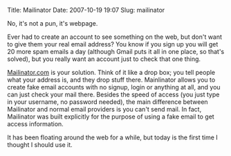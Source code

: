 Title: Mailinator
Date: 2007-10-19 19:07
Slug: mailinator

No, it's not a pun, it's webpage.

Ever had to create an account to see something on the web, but don't
want to give them your real email address? You know if you sign up you
will get 20 more spam emails a day (although Gmail puts it all in one
place, so that's solved), but you really want an account just to check
that one thing.

[Mailinator.com](http://www.mailinator.com/) is your solution. Think of
it like a drop box; you tell people what your address is, and they drop
stuff there. Mainlinator allows you to create fake email accounts with
no signup, login or anything at all, and you can just check your mail
there. Besides the speed of access (you just type in your username, no
password needed), the main difference between Mailinator and normal
email providers is you can't send mail. In fact, Mailinator was built
explicitly for the purpose of using a fake email to get access
information.

It has been floating around the web for a while, but today is the first
time I thought I should use it.

